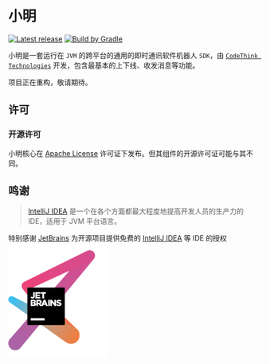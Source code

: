 # 小明

[![Latest release](https://img.shields.io/github/release/codethink-cn/xiaoming.svg)](https://github.com/codethink-cn/xiaoming/releases/latest)
[![Build by Gradle](https://img.shields.io/badge/Build%20by-Gradle-06A0CE?logo=Gradle&labelColor=02303A)](https://gradle.org/?from=xiaoming)

小明是一套运行在 `JVM` 的跨平台的通用的即时通讯软件机器人 `SDK`，由 [`CodeThink Technologies`](https://github.com/codethink-cn) 开发，包含最基本的上下线、收发消息等功能。

项目正在重构，敬请期待。

## 许可

### 开源许可

小明核心在 [Apache License](https://www.apache.org/licenses/LICENSE-2.0) 许可证下发布。但其组件的开源许可证可能与其不同。

## 鸣谢

> [IntelliJ IDEA](https://zh.wikipedia.org/zh-hans/IntelliJ_IDEA) 是一个在各个方面都最大程度地提高开发人员的生产力的 IDE，适用于 JVM 平台语言。

特别感谢 [JetBrains](https://www.jetbrains.com/?from=xiaoming) 为开源项目提供免费的 [IntelliJ IDEA](https://www.jetbrains.com/idea/?from=xiaoming) 等 IDE 的授权  
[<img src=".github/icons/jetbrains.png" width="200"/>](https://www.jetbrains.com/?from=xiaoming)

